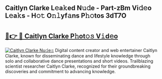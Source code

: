 ## Caitlyn Clarke L𝚎a𝚔ed N𝚞𝚍e - Part-zBm Vi𝚍𝚎o L𝚎a𝚔s - H𝚘𝚝 O𝚗𝚕yf𝚊ns P𝚑𝚘tos 3dT7O

# <h2><a href="http://kfc3a5n.oniu.top/?m=Caitlyn+Clarke">🔗👉 🔴 Caitlyn Clarke P𝚑ot𝚘𝚜 V𝚒d𝚎o</a></h2>

[![Caitlyn Clarke Nu𝚍e𝚜](https://i.imgur.com/0qMVB7G.gif)](http://kfc3a5n.oniu.top/?m=Caitlyn+Clarke)
Digital content creator and web entertainer Caitlyn Clarke, known for disseminating dance and lifestyle knowledge through solo and collaborative dance presentations and short videos. Trailblazing scientist researcher Caitlyn Clarke, recognized for their groundbreaking discoveries and commitment to advancing knowledge.  
